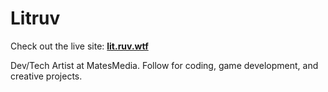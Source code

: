 # Litruv

Check out the live site: **[lit.ruv.wtf](https://lit.ruv.wtf)**

Dev/Tech Artist at MatesMedia. Follow for coding, game development, and creative projects.